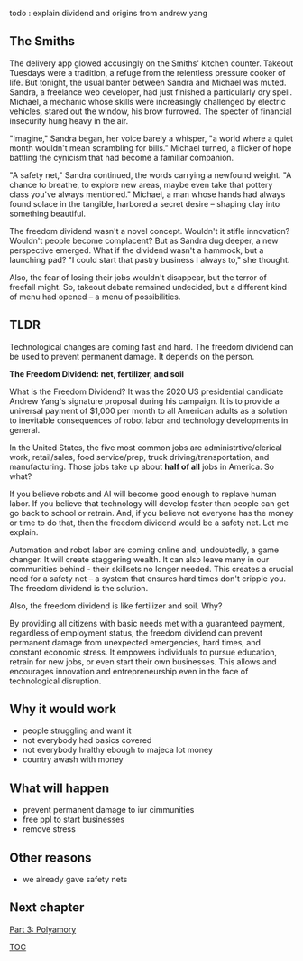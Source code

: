 
todo : explain dividend and origins from andrew yang

## The Smiths
The delivery app glowed accusingly on the Smiths' kitchen counter. Takeout Tuesdays were a tradition, a refuge from the relentless pressure cooker of life. But tonight, the usual banter between Sandra and Michael was muted.  Sandra, a freelance web developer, had just finished a particularly dry spell. Michael, a mechanic whose skills were increasingly challenged by electric vehicles, stared out the window, his brow furrowed. The specter of financial insecurity hung heavy in the air.

"Imagine," Sandra began, her voice barely a whisper, "a world where a quiet month wouldn't mean scrambling for bills."  Michael turned, a flicker of hope battling the cynicism that had become a familiar companion. 

"A safety net," Sandra continued, the words carrying a newfound weight. "A chance to breathe, to explore new areas, maybe even take that pottery class you've always mentioned." Michael, a man whose hands had always found solace in the tangible, harbored a secret desire – shaping clay into something beautiful. 

The freedom dividend wasn't a novel concept.  Wouldn't it stifle innovation?  Wouldn't people become complacent?  But as Sandra dug deeper, a new perspective emerged.  What if the dividend wasn't a hammock, but a launching pad?  "I could start that pastry business I always to," she thought.

Also, the fear of losing their jobs wouldn't disappear, but the terror of freefall might.  So, takeout debate remained undecided, but a different kind of menu had opened – a menu of possibilities.

## TLDR
Technological changes are coming fast and hard. The freedom dividend can be used to prevent permanent damage. It depends on the person.

**The Freedom Dividend: net, fertilizer, and soil**

What is the Freedom Dividend? It was the 2020 US presidential candidate Andrew Yang's signature proposal during his campaign. It is to provide a universal payment of $1,000 per month to all American adults as a solution to inevitable consequences of robot labor and technology developments in general.

In the United States, the five most common jobs are administrtive/clerical work, retail/sales, food service/prep, truck driving/transportation, and manufacturing. Those jobs take up about **half of all** jobs in America. So what?

If you believe robots and AI will become good enough to replave human labor. If you believe that technology will develop faster than people can get go back to school or retrain.  And, if you believe not everyone has the money or time to do that, then the freedom dividend would be a safety net. Let me explain.

Automation and robot labor are coming online and, undoubtedly, a game changer. It will create staggering wealth. It can also leave many in our communities behind - their skillsets no longer needed. This creates a crucial need for a safety net – a system that ensures hard times don't cripple you. The freedom dividend is the solution.

Also, the freedom dividend is like fertilizer and soil. Why?

By providing all citizens with basic needs met with a guaranteed payment, regardless of employment status, the freedom dividend can prevent permanent damage from  unexpected emergencies, hard times, and constant economic stress. It empowers individuals to pursue education, retrain for new jobs, or even start their own businesses. This allows and encourages innovation and entrepreneurship even in the face of technological disruption. 

## Why it would work
- people struggling and want it
- not everybody had basics covered
- not everybody hralthy ebough to majeca lot money
- country awash with money

## What will happen
- prevent permanent damage to iur cimmunities
- free ppl to start businesses
- remove stress

## Other reasons
- we already gave safety nets

## Next chapter
[Part 3: Polyamory](https://pebreo.github.io/midgame/part3-polyamory.html)

[TOC](https://pebreo.github.io/midgame)
